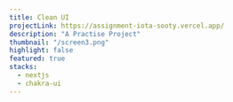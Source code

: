 ```yaml
---
title: Clean UI
projectLink: https://assignment-iota-sooty.vercel.app/
description: "A Practise Project"
thumbnail: "/screen3.png"
highlight: false
featured: true
stacks:
  - nextjs
  - chakra-ui
---
```

